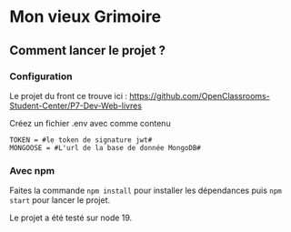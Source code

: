 # Mon vieux Grimoire


## Comment lancer le projet ? 

### Configuration 
Le projet du front ce trouve ici : https://github.com/OpenClassrooms-Student-Center/P7-Dev-Web-livres

Créez un fichier .env avec comme contenu
```
TOKEN = #le token de signature jwt#
MONGOOSE = #L'url de la base de donnée MongoDB#
```

### Avec npm

Faites la commande `npm install` pour installer les dépendances puis `npm start` pour lancer le projet. 

Le projet a été testé sur node 19. 
